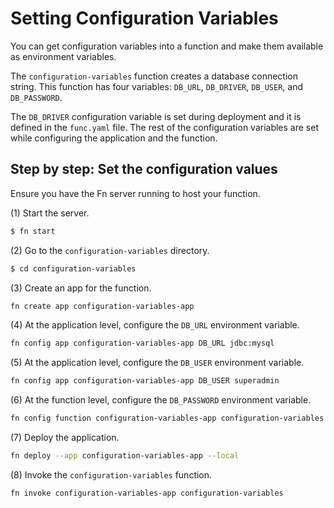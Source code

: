 # Setting Configuration Variables

You can get configuration variables into a function and make them available as environment variables.

The `configuration-variables` function creates a database connection string. This function has four variables: `DB_URL`, `DB_DRIVER`, `DB_USER`, and `DB_PASSWORD`.
 
The `DB_DRIVER` configuration variable is set during deployment and it is defined in the `func.yaml` file.
The rest of the configuration variables are set while configuring the application and the function.

## Step by step: Set the configuration values 
Ensure you have the Fn server running to host your function.

(1) Start the server.

```sh
$ fn start
```

(2) Go to the `configuration-variables` directory.

```sh
$ cd configuration-variables
```

(3) Create an app for the function.

```sh
fn create app configuration-variables-app
```

(4) At the application level, configure the `DB_URL` environment variable.

```sh
fn config app configuration-variables-app DB_URL jdbc:mysql
```

(5) At the application level, configure the `DB_USER` environment variable.

```sh
fn config app configuration-variables-app DB_USER superadmin
```

(6) At the function level, configure the `DB_PASSWORD` environment variable.

```sh
fn config function configuration-variables-app configuration-variables DB_PASSWORD superadmin
```

(7) Deploy the application.

```sh
fn deploy --app configuration-variables-app --local
```

(8) Invoke the `configuration-variables` function.

```sh
fn invoke configuration-variables-app configuration-variables
```

